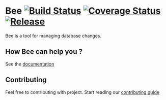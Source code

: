 # Bee [![Build Status](https://travis-ci.org/bluesoft/bee.svg)](https://travis-ci.org/bluesoft/bee) [![Coverage Status](https://coveralls.io/repos/bluesoft/bee/badge.svg)](https://coveralls.io/r/bluesoft/bee) [![Release](https://img.shields.io/github/release/bluesoft/bee.svg)](https://github.com/bluesoft/bee/releases)

Bee is a tool for managing database changes.


## How Bee can help you ?
See the [documentation](http://bluesoft.github.io/bee)

## Contributing

Feel free to contributing with project. Start reading our [contributing guide](https://github.com/bluesoft/contributing)


